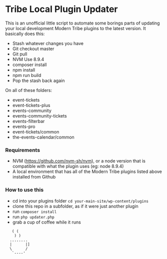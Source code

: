 # Tribe Local Plugin Updater

This is an unofficial little script to automate some borings parts of updating your local development Modern Tribe plugins to the latest version. It basically does this:

- Stash whatever changes you have
- Git checkout master
- Git pull
- NVM Use 8.9.4
- composer install
- npm install
- npm run build
- Pop the stash back again

On all of these folders:

- event-tickets
- event-tickets-plus
- events-community
- events-community-tickets
- events-filterbar
- events-pro
- event-tickets/common
- the-events-calendar/common

### Requirements
- NVM (https://github.com/nvm-sh/nvm), or a node version that is compatible with what the plugin uses (eg: node 8.9.4)
- A local environment that has all of the Modern Tribe plugins listed above installed from Github 

### How to use this
- cd into your plugins folder `cd your-main-site/wp-content/plugins`
- clone this repo in a subfolder, as if it were just another plugin
- run `composer install`
- run `php updater.php`
- grab a cup of coffee while it runs

```
   ( (
    ) )
  ........
  |      |]
  \      / 
   `----'
```
